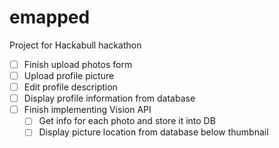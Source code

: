# emapped
Project for Hackabull hackathon

- [ ] Finish upload photos form
- [ ] Upload profile picture
- [ ] Edit profile description
- [ ] Display profile information from database
- [ ] Finish implementing Vision API 
  - [ ] Get info for each photo and store it into DB
  - [ ] Display picture location from database below thumbnail

